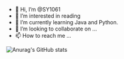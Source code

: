 - 👋 Hi, I’m @SY1061
- 👀 I’m interested in reading
- 🌱 I’m currently learning Java and Python.
- 💞️ I’m looking to collaborate on ...
- 📫 How to reach me ...

![Anurag's GitHub stats](https://github-readme-stats.vercel.app/api?username=SY1061&show_icons=true&theme=radical)

<!---
SY1061/SY1061 is a ✨ special ✨ repository because its `README.md` (this file) appears on your GitHub profile.
You can click the Preview link to take a look at your changes.
--->
